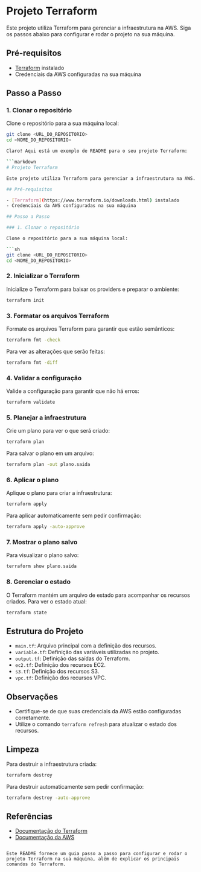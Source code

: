 # Projeto Terraform

Este projeto utiliza Terraform para gerenciar a infraestrutura na AWS. Siga os passos abaixo para configurar e rodar o projeto na sua máquina.

## Pré-requisitos

- [Terraform](https://www.terraform.io/downloads.html) instalado
- Credenciais da AWS configuradas na sua máquina

## Passo a Passo

### 1. Clonar o repositório

Clone o repositório para a sua máquina local:

```sh
git clone <URL_DO_REPOSITORIO>
cd <NOME_DO_REPOSITORIO>

Claro! Aqui está um exemplo de README para o seu projeto Terraform:

```markdown
# Projeto Terraform

Este projeto utiliza Terraform para gerenciar a infraestrutura na AWS. Siga os passos abaixo para configurar e rodar o projeto na sua máquina.

## Pré-requisitos

- [Terraform](https://www.terraform.io/downloads.html) instalado
- Credenciais da AWS configuradas na sua máquina

## Passo a Passo

### 1. Clonar o repositório

Clone o repositório para a sua máquina local:

```sh
git clone <URL_DO_REPOSITORIO>
cd <NOME_DO_REPOSITORIO>
```

### 2. Inicializar o Terraform

Inicialize o Terraform para baixar os providers e preparar o ambiente:

```sh
terraform init
```

### 3. Formatar os arquivos Terraform

Formate os arquivos Terraform para garantir que estão semânticos:

```sh
terraform fmt -check
```

Para ver as alterações que serão feitas:

```sh
terraform fmt -diff
```

### 4. Validar a configuração

Valide a configuração para garantir que não há erros:

```sh
terraform validate
```

### 5. Planejar a infraestrutura

Crie um plano para ver o que será criado:

```sh
terraform plan
```

Para salvar o plano em um arquivo:

```sh
terraform plan -out plano.saida
```

### 6. Aplicar o plano

Aplique o plano para criar a infraestrutura:

```sh
terraform apply
```

Para aplicar automaticamente sem pedir confirmação:

```sh
terraform apply -auto-approve
```

### 7. Mostrar o plano salvo

Para visualizar o plano salvo:

```sh
terraform show plano.saida
```

### 8. Gerenciar o estado

O Terraform mantém um arquivo de estado para acompanhar os recursos criados. Para ver o estado atual:

```sh
terraform state
```

## Estrutura do Projeto

- `main.tf`: Arquivo principal com a definição dos recursos.
- `variable.tf`: Definição das variáveis utilizadas no projeto.
- `output.tf`: Definição das saídas do Terraform.
- `ec2.tf`: Definição dos recursos EC2.
- `s3.tf`: Definição dos recursos S3.
- `vpc.tf`: Definição dos recursos VPC.

## Observações

- Certifique-se de que suas credenciais da AWS estão configuradas corretamente.
- Utilize o comando `terraform refresh` para atualizar o estado dos recursos.

## Limpeza

Para destruir a infraestrutura criada:

```sh
terraform destroy
```

Para destruir automaticamente sem pedir confirmação:

```sh
terraform destroy -auto-approve
```

## Referências

- [Documentação do Terraform](https://www.terraform.io/docs)
- [Documentação da AWS](https://docs.aws.amazon.com/)

```

Este README fornece um guia passo a passo para configurar e rodar o projeto Terraform na sua máquina, além de explicar os principais comandos do Terraform.